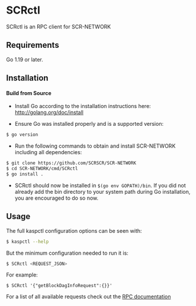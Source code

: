 # SCRctl

SCRctl is an RPC client for SCR-NETWORK

## Requirements

Go 1.19 or later.

## Installation

#### Build from Source

- Install Go according to the installation instructions here:
  http://golang.org/doc/install

- Ensure Go was installed properly and is a supported version:

```bash
$ go version
```

- Run the following commands to obtain and install SCR-NETWORK including all dependencies:

```bash
$ git clone https://github.com/SCRSCR/SCR-NETWORK
$ cd SCR-NETWORK/cmd/SCRctl
$ go install .
```

- SCRctl should now be installed in `$(go env GOPATH)/bin`. If you did not already add the bin directory to your
  system path during Go installation, you are encouraged to do so now.

## Usage

The full kaspctl configuration options can be seen with:

```bash
$ kaspctl --help
```

But the minimum configuration needed to run it is:

```bash
$ SCRctl <REQUEST_JSON>
```

For example:

```
$ SCRctl '{"getBlockDagInfoRequest":{}}'
```

For a list of all available requests check out the [RPC documentation](infrastructure/network/netadapter/server/grpcserver/protowire/rpc.md)